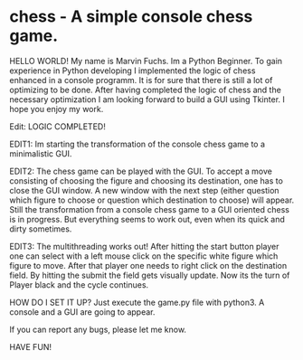 # chess - A simple console chess game.

HELLO WORLD!
My name is Marvin Fuchs. Im a Python Beginner. To gain experience
in Python developing I implemented the logic of chess enhanced in a console programm.
It is for sure that there is still a lot of optimizing to be done. 
After having completed the logic of chess and the necessary optimization I am 
looking forward to build a GUI using Tkinter.
I hope you enjoy my work.

Edit: LOGIC COMPLETED!

EDIT1: Im starting the transformation of the console chess game to a minimalistic GUI.

EDIT2: The chess game can be played with the GUI. To accept a move consisting of choosing the figure and choosing
      its destination, one has to close the GUI window. A new window with the next step (either question 
      which figure to choose or question which destination to choose) will appear. Still the transformation from 
      a console chess game to a GUI oriented chess is in progress. But everything seems to work out, even when its
      quick and dirty sometimes.
  
EDIT3: The multithreading works out! After hitting the start button player one can select with a left mouse click
       on the specific white figure which figure to move. After that player one needs to right click on the destination field.
       By hitting the submit the field gets visually update. Now its the turn of Player black and the cycle continues.
      
HOW DO I SET IT UP?
      Just execute the game.py file with python3. A console and a GUI are going to appear.
      
If you can report any bugs, please let me know.

HAVE FUN!
